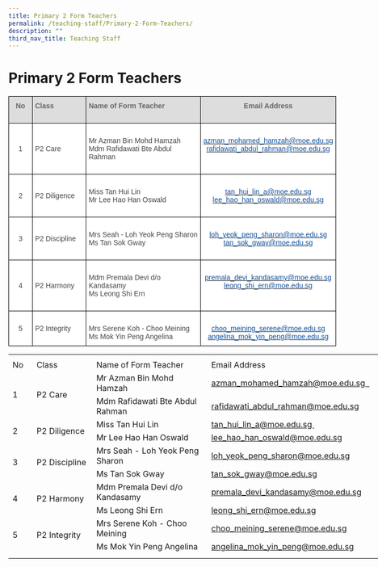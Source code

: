 ```yaml
---
title: Primary 2 Form Teachers
permalink: /teaching-staff/Primary-2-Form-Teachers/
description: ""
third_nav_title: Teaching Staff
---
```

Primary 2 Form Teachers
=======================

<style type="text/css">
.tg  {border-collapse:collapse;border-spacing:0;}
.tg td{border-color:black;border-style:solid;border-width:1px;font-family:Arial, sans-serif;font-size:14px;
  overflow:hidden;padding:10px 5px;word-break:normal;}
.tg th{border-color:black;border-style:solid;border-width:1px;font-family:Arial, sans-serif;font-size:14px;
  font-weight:normal;overflow:hidden;padding:10px 5px;word-break:normal;}
.tg .tg-sxkx{background-color:#FFF;color:#454545;text-align:center;vertical-align:top}
.tg .tg-a4yv{background-color:#DDD;color:#666;font-weight:bold;text-align:center;vertical-align:top}
.tg .tg-6wao{background-color:#FFF;color:#10509C;text-align:center;vertical-align:top}
.tg .tg-fwnj{background-color:#FFF;color:#454545;text-align:left;vertical-align:top}
.tg .tg-e14l{background-color:#DDD;color:#666;font-weight:bold;text-align:left;vertical-align:top}
.tg .tg-ncov{background-color:#FFF;color:#454545;text-align:center;vertical-align:middle}
.tg .tg-sdzj{background-color:#FFF;color:#454545;text-align:left;vertical-align:middle}
</style>
<table style="undefined;table-layout: fixed; width: 649px" class="tg">
<colgroup>
<col style="width: 47px">
<col style="width: 107px">
<col style="width: 230px">
<col style="width: 265px">
</colgroup>
<thead>
  <tr>
    <th class="tg-a4yv">No</th>
    <th class="tg-e14l">Class</th>
    <th class="tg-e14l">Name of Form Teacher</th>
    <th class="tg-a4yv">Email Address<br><br></th>
  </tr>
</thead>
<tbody>
  <tr>
    <td class="tg-ncov">1</td>
    <td class="tg-sdzj">P2 Care</td>
    <td class="tg-sdzj">Mr Azman Bin Mohd Hamzah<br>Mdm Rafidawati Bte Abdul Rahman<br></td>
    <td class="tg-sxkx"><br><a rel="noopener noreferrer" target="_blank" href="mailto:azman_mohamed_hamzah@moe.edu.sg"><span style="text-decoration:none;color:#10509C">azman_mohamed_hamzah@moe.edu.sg</span></a><br><a rel="noopener noreferrer" target="_blank" href="mailto:rafidawati_abdul_rahman@moe.edu.sg"><span style="text-decoration:none;color:#10509C">rafidawati_abdul_rahman@moe.edu.sg</span></a><br><br><br></td>
  </tr>
  <tr>
    <td class="tg-ncov">2</td>
    <td class="tg-sdzj">P2 Diligence</td>
    <td class="tg-sdzj">Miss Tan Hui Lin<br>Mr Lee Hao Han Oswald<br></td>
    <td class="tg-6wao"><br><a href="mailto:tan_hui_lin_a@moe.edu.sg"><span style="text-decoration:none;color:#10509C">tan_hui_lin_a@moe.edu.sg</span></a><br><a href="mailto:lee_hao_han_oswald@moe.edu.sg"><span style="text-decoration:none;color:#10509C">lee_hao_han_oswald@moe.edu.sg</span></a><br><br></td>
  </tr>
  <tr>
    <td class="tg-ncov">3</td>
    <td class="tg-sdzj">P2 Discipline</td>
    <td class="tg-fwnj"><br>Mrs Seah - Loh Yeok Peng Sharon<br>Ms Tan Sok Gway<br></td>
    <td class="tg-sxkx"><br><a href="mailto:loh_yeok_peng_sharon@moe.edu.sg"><span style="text-decoration:none;color:#10509C">loh_yeok_peng_sharon@moe.edu.sg</span></a><br><a href="mailto:tan_sok_gway@moe.edu.sg"><span style="text-decoration:none;color:#10509C">tan_sok_gway@moe.edu.sg</span></a><br><br></td>
  </tr>
  <tr>
    <td class="tg-ncov">4</td>
    <td class="tg-sdzj">P2 Harmony</td>
    <td class="tg-fwnj"><br>Mdm Premala Devi d/o Kandasamy<br>Ms Leong Shi Ern<br><br></td>
    <td class="tg-sxkx"><br><a href="mailto:premala_devi_kandasamy@moe.edu.sg"><span style="text-decoration:none;color:#10509C">premala_devi_kandasamy@moe.edu.sg</span></a><br><a href="mailto:leong_shi_ern@moe.edu.sg"><span style="text-decoration:none;color:#10509C">leong_shi_ern@moe.edu.sg</span></a><br><a>
  </a></td></tr><tr>
    <td class="tg-ncov">5 </td>
    <td class="tg-sdzj"> P2 Integrity</td>
    <td class="tg-fwnj"><br>Mrs Serene Koh - Choo Meining<br>Ms Mok Yin Peng Angelina<br></td>
    <td class="tg-ncov"><br><a href="mailto:choo_meining_serene@moe.edu.sg"><span style="text-decoration:none;color:#10509C">choo_meining_serene@moe.edu.sg</span></a><br><a href="mailto:angelina_mok_yin_peng@moe.edu.sg"><span style="text-decoration:none;color:#10509C">angelina_mok_yin_peng@moe.edu.sg</span></a></td>
  </tr>
</tbody>
</table>



<table style="border-collapse:
 collapse;width:569pt" width="757" cellspacing="0" cellpadding="0" border="0"><colgroup><col style="mso-width-source:userset;mso-width-alt:1426;width:29pt" width="39"> <col style="mso-width-source:userset;mso-width-alt:4461;width:92pt" width="122"> <col style="mso-width-source:userset;mso-width-alt:10898;width:224pt" width="298"> <col style="width:48pt" span="2" width="64"> <col style="width:48pt" width="64"> <col style="mso-width-source:userset;mso-width-alt:3510;width:72pt" width="96"> <col style="mso-width-source:userset;mso-width-alt:365;width:8pt" width="10"></colgroup><tbody><tr style="mso-height-source:userset;height:6.0pt" height="8"><td style="height:6.0pt;width:29pt" width="39" class="xl65" height="8"><a name="RANGE!D15:K27"></a></td><td style="width:92pt" width="122"></td><td style="width:224pt" width="298"></td><td style="width:48pt" width="64"></td><td style="width:48pt" width="64"></td><td style="width:48pt" width="64"></td><td style="width:72pt" width="96"></td><td style="width:8pt" width="10"></td></tr><tr style="height:15.75pt" height="21"><td style="height:15.75pt;width:29pt" width="39" class="xl75" height="21">No</td><td style="border-left:none;width:92pt" width="122" class="xl76">Class</td><td style="border-left:none;width:224pt" width="298" class="xl71">Name of Form Teacher</td><td style="border-left:none" class="xl69" colspan="4">Email Address</td><td></td></tr><tr style="height:15.75pt" height="21"><td style="height:31.5pt;width:29pt" width="39" class="xl73" height="42" rowspan="2">1</td><td style="width:92pt" width="122" class="xl72" rowspan="2">P2 Care</td><td style="border-top:none" class="xl74">Mr Azman Bin Mohd Hamzah</td><td style="border-left:none" class="xl67" colspan="4"><a href="mailto:azman_mohamed_hamzah@moe.edu.sg">azman_mohamed_hamzah@moe.edu.sg&nbsp;&nbsp;</a></td><td></td></tr><tr style="height:15.75pt" height="21"><td style="height:15.75pt;border-top:none" class="xl74" height="21">Mdm Rafidawati Bte Abdul Rahman</td><td style="border-left:none" class="xl67" colspan="4"><a href="mailto:rafidawati_abdul_rahman@moe.edu.sg">rafidawati_abdul_rahman@moe.edu.sg</a></td><td></td></tr><tr style="height:15.75pt" height="21"><td style="height:31.5pt;width:29pt" width="39" class="xl66" height="42" rowspan="2">2</td><td style="width:92pt" width="122" class="xl77" rowspan="2">P2 Diligence</td><td style="border-top:none" class="xl74">Miss Tan Hui Lin</td><td style="border-left:none" class="xl67" colspan="4"><a href="mailto:tan_hui_lin_a@moe.edu.sg">tan_hui_lin_a@moe.edu.sg&nbsp;</a></td><td></td></tr><tr style="height:15.75pt" height="21"><td style="height:15.75pt;border-top:none" class="xl74" height="21">Mr Lee Hao Han Oswald</td><td style="border-left:none" class="xl67" colspan="4"><a href="mailto:lee_hao_han_oswald@moe.edu.sg">lee_hao_han_oswald@moe.edu.sg</a></td><td></td></tr><tr style="height:15.75pt" height="21"><td style="height:31.5pt;width:29pt" width="39" class="xl66" height="42" rowspan="2">3</td><td style="width:92pt" width="122" class="xl77" rowspan="2">P2 Discipline</td><td style="border-top:none" class="xl74">Mrs Seah - Loh Yeok Peng Sharon</td><td style="border-left:none" class="xl67" colspan="4"><a href="mailto:loh_yeok_peng_sharon@moe.edu.sg">loh_yeok_peng_sharon@moe.edu.sg</a></td><td></td></tr><tr style="height:15.75pt" height="21"><td style="height:15.75pt;border-top:none" class="xl74" height="21">Ms Tan Sok Gway</td><td style="border-left:none" class="xl67" colspan="4"><a href="mailto:tan_sok_gway@moe.edu.sg">tan_sok_gway@moe.edu.sg</a></td><td></td></tr><tr style="height:15.75pt" height="21"><td style="height:31.5pt;width:29pt" width="39" class="xl66" height="42" rowspan="2">4</td><td style="width:92pt" width="122" class="xl77" rowspan="2">P2 Harmony</td><td style="border-top:none" class="xl74">Mdm Premala Devi d/o Kandasamy</td><td style="border-left:none" class="xl67" colspan="4"><a href="mailto:premala_devi_kandasamy@moe.edu.sg">premala_devi_kandasamy@moe.edu.sg</a></td><td></td></tr><tr style="height:15.75pt" height="21"><td style="height:15.75pt;border-top:none" class="xl74" height="21">Ms Leong Shi Ern</td><td style="border-left:none" class="xl67" colspan="4"><a href="mailto:leong_shi_ern@moe.edu.sg">leong_shi_ern@moe.edu.sg</a></td><td></td></tr><tr style="height:15.75pt" height="21"><td style="height:31.5pt;width:29pt" width="39" class="xl66" height="42" rowspan="2">5&nbsp;</td><td style="width:92pt" width="122" class="xl77" rowspan="2">P2 Integrity</td><td style="border-top:none" class="xl74">Mrs Serene Koh - Choo Meining</td><td style="border-left:none" class="xl67" colspan="4"><a href="mailto:choo_meining_serene@moe.edu.sg">choo_meining_serene@moe.edu.sg</a></td><td></td></tr><tr style="height:15.75pt" height="21"><td style="height:15.75pt;border-top:none" class="xl74" height="21">Ms Mok Yin Peng Angelina</td><td style="border-left:none" class="xl67" colspan="4"><a href="mailto:Angelina_mok_yin_peng@moe.edu.sg">angelina_mok_yin_peng@moe.edu.sg</a></td><td></td></tr><tr style="mso-height-source:userset;height:7.5pt" height="10"><td style="height:7.5pt" class="xl65" height="10"></td><td></td><td></td><td></td><td></td><td></td><td></td><td></td></tr></tbody></table>
